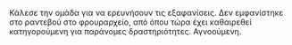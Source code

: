Κάλεσε την ομάδα για να ερευνήσουν τις εξαφανίσεις.
Δεν εμφανίστηκε στο ραντεβού στο φρουραρχείο, από όπου τώρα έχει καθαιρεθεί κατηγορούμενη για παράνομες δραστηριότητες.
Αγνοούμενη.